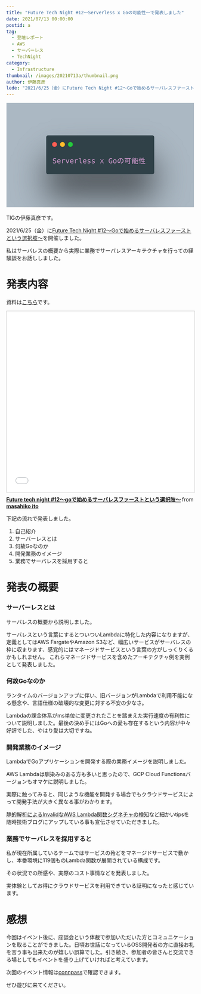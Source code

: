 ```yaml
---
title: "Future Tech Night #12～Serverless x Goの可能性～で発表しました"
date: 2021/07/13 00:00:00
postid: a
tag:
  - 登壇レポート
  - AWS
  - サーバーレス
  - TechNight
category:
  - Infrastructure
thumbnail: /images/20210713a/thumbnail.png
author: 伊藤真彦
lede: "2021/6/25（金）にFuture Tech Night #12～Goで始めるサーバレスファーストという選択肢～を開催しました。私はサーバレスの概要から実際に業務でサーバレスアーキテクチャを行っての経験談をお話ししました。"
---
```

<img src="/images/20210713a/top.png" alt="" width="600" height="281" loading="lazy">

TIGの伊藤真彦です。

2021/6/25（金）に[Future Tech Night #12～Goで始めるサーバレスファーストという選択肢～](https://future.connpass.com/event/216081/)を開催しました。

私はサーバレスの概要から実際に業務でサーバレスアーキテクチャを行っての経験談をお話ししました。

# 発表内容

資料は[こちら](https://www.slideshare.net/ssuserebd24d1/future-tech-night-12go)です。

<iframe src="//www.slideshare.net/slideshow/embed_code/key/4cJRNedlyqb6RY" width="595" height="485" frameborder="0" marginwidth="0" marginheight="0" scrolling="no" style="border:1px solid #CCC; border-width:1px; margin-bottom:5px; max-width: 100%;" allowfullscreen> </iframe> <div style="margin-bottom:5px"> <strong> <a href="//www.slideshare.net/ssuserebd24d1/future-tech-night-12go" title="Future tech night #12～goで始めるサーバレスファーストという選択肢～" target="_blank">Future tech night #12～goで始めるサーバレスファーストという選択肢～</a> </strong> from <strong><a href="https://www.slideshare.net/ssuserebd24d1" target="_blank">masahiko ito</a></strong> </div>

下記の流れで発表しました。

1. 自己紹介
2. サーバーレスとは
3. 何故Goなのか
4. 開発業務のイメージ
5. 業務でサーバレスを採用すると

# 発表の概要

### サーバーレスとは

サーバレスの概要から説明しました。

サーバレスという言葉にするとついついLambdaに特化した内容になりますが、定義としてはAWS FargateやAmazon S3など、幅広いサービスがサーバレスの枠に収まります、感覚的にはマネージドサービスという言葉の方がしっくりくるかもしれません。
これらマネージドサービスを含めたアーキテクチャ例を実例として発表しました。

### 何故Goなのか

ランタイムのバージョンアップに伴い、旧バージョンがLambdaで利用不能になる懸念や、言語仕様の破壊的な変更に対する不安の少なさ。

Lambdaの課金体系がms単位に変更されたことを踏まえた実行速度の有利性について説明しました。最後の決め手にはGoへの愛も存在するという内容が中々好評でした、やはり愛は大切ですね。

### 開発業務のイメージ

LambdaでGoアプリケーションを開発する際の業務イメージを説明しました。

AWS Lambdaは馴染みのある方も多いと思ったので、GCP Cloud Functionsバージョンもオマケに説明しました。

実際に触ってみると、同じような機能を開発する場合でもクラウドサービスによって開発手法が大きく異なる事がわかります。

[静的解析によるInvalidなAWS Lambda関数シグネチャの検知](https://future-architect.github.io/articles/20210603a/)など細かいtipsを随時技術ブログにアップしている事も宣伝させていただきました。

### 業務でサーバレスを採用すると

私が現在所属しているチームではサービスの殆どをマネージドサービスで動かし、本番環境に119個ものLambda関数が展開されている構成です。

その状況での所感や、実際のコスト事情などを発表しました。

実体験としてお得にクラウドサービスを利用できている証明になったと感じています。

# 感想

今回はイベント後に、座談会という体裁で参加いただいた方とコミュニケーションを取ることができました。日頃お世話になっているOSS開発者の方に直接お礼を言う事も出来たのが嬉しい誤算でした。引き続き、参加者の皆さんと交流できる場としてもイベントを盛り上げていければと考えています。

次回のイベント情報は[connpass](https://future.connpass.com/)で確認できます。

ぜひ遊びに来てください。
